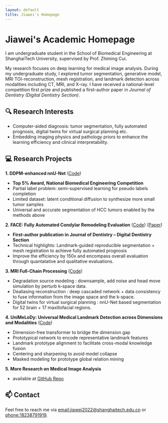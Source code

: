 ```yaml
---
layout: default
title: Jiawei's Homepage
---
```


# Jiawei's Academic Homepage

I am undergraduate student in the School of Biomedical Engineering at ShanghaiTech University, supervised by Prof. Zhiming Cui.

My research focuses on deep learning for medical image analysis. During my undergraduate study, I explored tumor segmentation, generative model, MRI TOI-reconstruction, mesh registration, and landmark detection across modalities including CT, MRI, and X-ray. I have received a national-level competition first prize and published a first-author paper in *Journal of Dentistry (Digital Dentistry Section)*.

## 🔍 Research Interests
- Computer-aided diagnosis: tumor segmentation, fully automated prognosis, digital twins for virtual surgical planning etc.
- Embedding imaging physics and pathology priors to enhance the learning efficiency and clinical interpretability.

## 💻 Research Projects

**1. DDPM-enhanced nnU-Net**  ([Code](https://github.com/WeiJiaFiona/Competition_diff_nnUNet.git))
- **Top 5% Award, National Biomedical Engineering Competition**  
- Partial label problem: semi-supervised learning for pseudo labels completion
- Limited dataset: latent conditional diffusion to synthesize more small tumor samples
- Universal and accurate segmentation of HCC tumors enabled by the methods above


**2. FACE: Fully Automated Condylar Remodeling Evaluation**  ([Code](https://github.com/WeiJiaFiona/JoD_Paper_Fully_Automated_Condylar_Remodeling_Evaluation))  ([Paper](https://www.sciencedirect.com/science/article/pii/S0300571225002635)) 
- **First-author publication in Journal of Dentistry – Digital Dentistry Section**  
- Technical highlights: Landmark-guided reproducible segmentation + mesh registration to achieve fully automated prognosis
- Improve the efficiency by 150x and encompass overall evaluation through quantatative and qualitative evaluations.


**3. MRI Full-Chain Processing**  ([Code](https://github.com/WeiJiaFiona/5T-MRI-reconstruction-and-universal-segmentation.git))
- Degradation source modeling : downsample, add noise and head move simulation by perturb k-space data.
- Dealiasing reconstruction : deep cascaded network + data consistency to fuse information from the image space and the k-space.
- Digital twins for virtual surgical planning : nnU-Net based segmentation for 52 brain + 17 maxillofacial regions.  

**4. UniMeLoDy: Universal Medical Landmark Detection across Dimensions and Modalities**  ([Code](https://github.com/WeiJiaFiona/UniMeLoDy-Universal-Medical-Landmark-Detection-across-CT-and-X-ray.git))
- Dimension-free transformer to bridge the dimension gap
- Prototypical network to encode representative landmark features
- Landmark prototype alignment to facilitate cross-modal knowledge fusion
- Centering and sharpening to avoid model collapse
- Masked modeling for prototype global relation mining


**5. More Research on Medical Image Analysis**
- available at [GitHub Repo](https://github.com/WeiJiaFiona?tab=repositories)

## 📫 Contact

Feel free to reach me via [email:jiawei2022@shanghaitech.edu.cn](jiawei2022@shanghaitech.edu.cn) or [phone:18238791919](18238791919).

